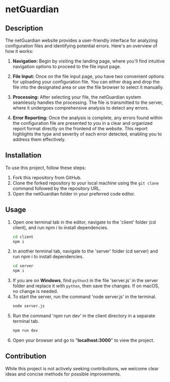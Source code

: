 # netGuardian


## Description

The netGuardian website provides a user-friendly interface for analyzing configuration files and identifying potential errors. Here's an overview of how it works:

1. **Navigation:** Begin by visiting the landing page, where you'll find intuitive navigation options to proceed to the file input page.

2. **File Input:** Once on the file input page, you have two convenient options for uploading your configuration file. You can either drag and drop the file into the designated area or use the file browser to select it manually.

3. **Processing:** After selecting your file, the netGuardian system seamlessly handles the processing. The file is transmitted to the server, where it undergoes comprehensive analysis to detect any errors.

4. **Error Reporting:** Once the analysis is complete, any errors found within the configuration file are presented to you in a clear and organized report format directly on the frontend of the website. This report highlights the type and severity of each error detected, enabling you to address them effectively.


## Installation

To use this project, follow these steps:

1. Fork this repository from GitHub.
2. Clone the forked repository to your local machine using the `git clone` command followed by the repository URL.
3. Open the netGuardian folder in your preferred code editor.

## Usage

1. Open one terminal tab in the editor, navigate to the 'client' folder (cd client), and run npm i to install dependencies.
     ```bash
     cd client
     npm i
2. In another terminal tab, navigate to the 'server' folder (cd server) and run npm i to install dependencies.
     ```bash
     cd server
     npm i
3. If you are on **Windows**, find `python3` in the file 'server.js' in the server folder and replace it with `python`, then save the changes. If on macOS, no change is needed.
4. To start the server, run the command 'node server.js' in the terminal.
    ```bash
    node server.js
5. Run the command 'npm run dev' in the client directory in a separate terminal tab.
   ```bash
   npm run dev
6. Open your browser and go to "**localhost:3000**" to view the project.

## Contribution
While this project is not actively seeking contributions, we welcome clear ideas and concise methods for possible improvements.
